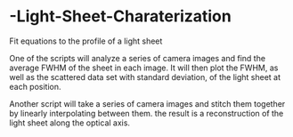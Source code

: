 # -Light-Sheet-Charaterization
Fit equations to the profile of a light sheet

One of the scripts will analyze a series of camera images and find the average FWHM of the sheet in each image. It will then plot the FWHM, as well as the scattered data set with standard deviation, of the light sheet at each position. 

Another script will take a series of camera images and stitch them together by linearly interpolating between them. the result is a reconstruction of the light sheet along the optical axis.
